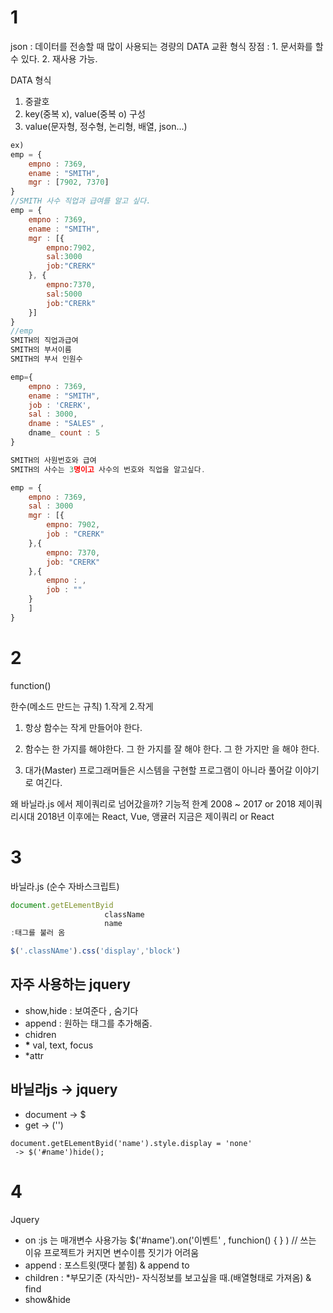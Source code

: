 # 1

json :
데이터를 전송할 때 많이 사용되는 경량의 DATA 교환 형식
장점 : 1. 문서화를 할 수 있다. 2. 재사용 가능.

DATA 형식

1. 중괄호
2. key(중복 x), value(중복 o) 구성
3. value(문자형, 정수형, 논리형, 배열, json...)

```js
ex)
emp = {
    empno : 7369,
    ename : "SMITH",
    mgr : [7902, 7370]
}
//SMITH 사수 직업과 급여를 알고 싶다.
emp = {
    empno : 7369,
    ename : "SMITH",
    mgr : [{
        empno:7902,
        sal:3000
        job:"CRERK"
    }, {
        empno:7370,
        sal:5000
        job:"CRERk"
    }]
}
//emp
SMITH의 직업과급여
SMITH의 부서이름
SMITH의 부서 인원수

emp={
    empno : 7369,
    ename : "SMITH",
    job : 'CRERK',
    sal : 3000,
    dname : "SALES" ,
    dname_ count : 5
}

SMITH의 사원번호와 급여
SMITH의 사수는 3명이고 사수의 번호와 직업을 알고싶다.

emp = {
    empno : 7369,
    sal : 3000
    mgr : [{
        empno: 7902,
        job : "CRERK"
    },{
        empno: 7370,
        job: "CRERK"
    },{
        empno : ,
        job : ""
    }
    ]
}
```

# 2

function()

한수(메소드 만드는 규칙) 1.작게 2.작게

1. 항상 함수는 작게 만들어야 한다.
2. 함수는 한 가지를 해야한다.
   그 한 가지를 잘 해야 한다.
   그 한 가지만 을 해야 한다.

3. 대가(Master) 프로그래머들은 시스템을 구현할 프로그램이 아니라 풀어갈 이야기로 여긴다.

왜 바닐라.js 에서 제이쿼리로 넘어갔을까?
기능적 한계
2008 ~ 2017 or 2018 제이쿼리시대
2018년 이후에는 React, Vue, 앵귤러
지금은 제이쿼리 or React

# 3

바닐라.js (순수 자바스크립트)

```js
document.getELementByid
                     className
                     name
:태그를 불러 옴

$('.classNAme').css('display','block')
```

## 자주 사용하는 jquery

- show,hide : 보여준다 , 숨기다
- append : 원하는 태그를 추가해줌.
- chidren
- **\*** val, text, focus
- \*attr

## 바닐라js -> jquery

- document -> $
- get -> ('')

```
document.getELementByid('name').style.display = 'none'
 -> $('#name')hide();
```

# 4

Jquery

- on :js 는 매개변수 사용가능 $('#name').on('이벤트' , funchion() { } ) // 쓰는 이유 프로젝트가 커지면 변수이름 짓기가 어려움
- append : 포스트윗(땟다 붙힘) & append to
- children : \*부모기준 (자식만)- 자식정보를 보고싶을 때.(배열형태로 가져옴) & find
- show&hide
